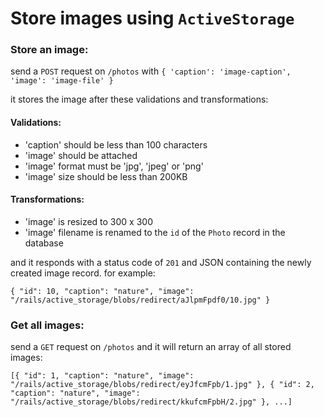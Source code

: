 # Store images using `ActiveStorage`

### Store an image:
send a `POST` request on `/photos` with 
`{
  'caption': 'image-caption',
  'image': 'image-file'
}`

it stores the image after these validations and transformations:

#### Validations:
- 'caption' should be less than 100 characters
- 'image' should be attached
- 'image' format must be 'jpg', 'jpeg' or 'png'
- 'image' size should be less than 200KB

#### Transformations:
- 'image' is resized to 300 x 300
- 'image' filename is renamed to the `id` of the `Photo` record in the database

and it responds with a status code of `201` and JSON containing the newly created image record. for example: 

`{
        "id": 10,
        "caption": "nature",
        "image": "/rails/active_storage/blobs/redirect/aJlpmFpdf0/10.jpg"
    }`
    
### Get all images:

send a `GET` request on `/photos` and it will return an array of all stored images:

`[{
        "id": 1,
        "caption": "nature",
        "image": "/rails/active_storage/blobs/redirect/eyJfcmFpb/1.jpg"
    },
    {
        "id": 2,
        "caption": "nature",
        "image": "/rails/active_storage/blobs/redirect/kkufcmFpbH/2.jpg"
    }, ...]`
